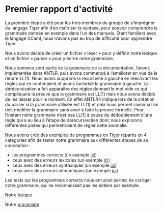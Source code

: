 # Premier rapport d'activité
La première étape a été pour les trois membres du groupe de s’imprégner du langage Tiger afin d’en maîtriser la syntaxe, pour pouvoir comprendre la grammaire donnée en exemple dans l’un des manuels. Étant familiers avec le langage OCaml, nous n’avons pas eu trop de difficulté pour apprendre Tiger.

Nous avons décidé de créer un fichier « lexer » pour y définir notre lexique et un fichier « parser » pour y écrire notre grammaire.

Nous sommes sont partis de la grammaire de la documentation, l’avons implémentée dans ANTLR, puis avons commencé à l’améliorer en vue de la rendre LL(1).
Nous avons supprimé la récursivité à gauche en réécrivant les règles qui en contenaient et avons factorisé la grammaire à gauche. La dérécursivation a fait apparaître des règles donnant le mot vide ce qui compliquera la preuve que la grammaire est LL(1) mais nous avons décidé de les laisser pour le moment.
En effet ANTLR4 indique lors de la création du parser si la grammaire utilisée est LL(1) et cela nous permet savoir si l’on doit modifier la grammaire sans avoir à faire la preuve formelle. Pour l’instant notre grammaire n’est pas LL(1) à cause du dédoublement d’une règle qui a eu lieu à l’étape de dérécursivation donc nous explorons différentes pistes qui permettraient de régler cette anomalie.

Nous avons créé des exemples de programmes en Tiger répartis en 4 catégories afin de tester notre grammaire aux différentes étapes de sa conception : 
- les programmes corrects (un exemple [ici](../examples/good/facto.tig))
- ceux avec des erreurs lexicales (un exemple [ici](../examples/bad_lex/wrong_id.tig))
- ceux avec des erreurs syntaxiques (un exemple [ici](../examples/bad_syn/missing_quote.tig))
- ceux avec des erreurs sémantiques (un exemple [ici](../examples/bad_sem/dict.tig))

Les tests sur les programmes corrects nous ont ainsi permis de corriger notre grammaire, qui ne reconnaissait pas les entiers par exemple.

Notre [lexique](../TigerLexer.g4)

Notre [grammaire](../TigerParser.g4)